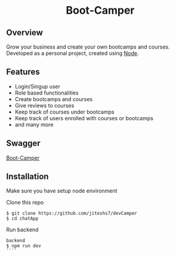 <h1 align="center">
  Boot-Camper
</h1>

## Overview

Grow your business and create your own bootcamps and courses.
Developed as a personal project, created using [Node](https://nodejs.org/en).

<!-- ## Screenshot

 <p justifyContent="space-between" >
  <img src="screenshots/detail.png" width="200" />
  <img src="screenshots/detailDark.png" width="200" />
</p>

<img src="screenshots/home.png" width="200" />
<img src="screenshots/chatBox.png" width="200" />
<img src="screenshots/sidebar.png" width="200" /> -->

## Features

- Login/Singup user
- Role based functionalities
- Create bootcamps and courses
- Give reviews to courses
- Keep track of courses under bootcamps
- Keep track of users enrolled with courses or bootcamps
- and many more

## Swagger

[Boot-Camper](https://jiteshs7.github.io/boot-camper/)

## Installation

Make sure you have setup node environment

Clone this repo

```
$ git clone https://github.com/jiteshs7/devCamper
$ cd chatApp
```

Run backend

`````
backend
$ npm run dev
````
`````
